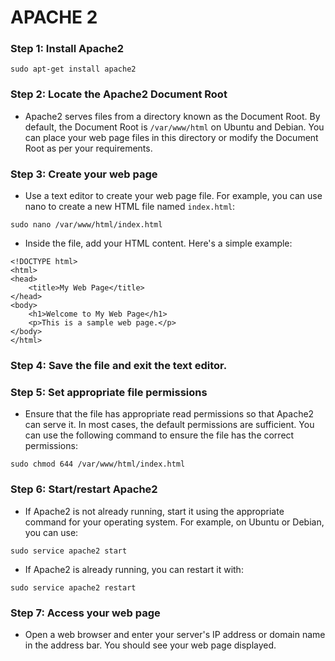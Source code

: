 # APACHE 2

### Step 1: Install Apache2

```
sudo apt-get install apache2
```

### Step 2: Locate the Apache2 Document Root 

  - Apache2 serves files from a directory known as the Document Root. By default, the Document Root is ``/var/www/html`` on Ubuntu and Debian. You can place your web page files in this directory or modify the Document Root as per your requirements.

### Step 3: Create your web page 

  - Use a text editor to create your web page file. For example, you can use nano to create a new HTML file named ``index.html``:

```
sudo nano /var/www/html/index.html
```

  - Inside the file, add your HTML content. Here's a simple example:

```
<!DOCTYPE html>
<html>
<head>
    <title>My Web Page</title>
</head>
<body>
    <h1>Welcome to My Web Page</h1>
    <p>This is a sample web page.</p>
</body>
</html>
```

### Step 4: Save the file and exit the text editor.

### Step 5: Set appropriate file permissions 

  - Ensure that the file has appropriate read permissions so that Apache2 can serve it. In most cases, the default permissions are sufficient. You can use the following command to ensure the file has the correct permissions:

```
sudo chmod 644 /var/www/html/index.html
```

### Step 6: Start/restart Apache2 

  - If Apache2 is not already running, start it using the appropriate command for your operating system. For example, on Ubuntu or Debian, you can use:

```
sudo service apache2 start
```

  - If Apache2 is already running, you can restart it with:

```
sudo service apache2 restart
```

### Step 7: Access your web page

  - Open a web browser and enter your server's IP address or domain name in the address bar. You should see your web page displayed.